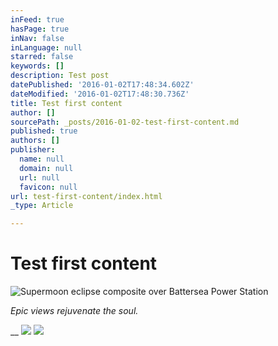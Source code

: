 ```yaml
---
inFeed: true
hasPage: true
inNav: false
inLanguage: null
starred: false
keywords: []
description: Test post
datePublished: '2016-01-02T17:48:34.602Z'
dateModified: '2016-01-02T17:48:30.736Z'
title: Test first content
author: []
sourcePath: _posts/2016-01-02-test-first-content.md
published: true
authors: []
publisher:
  name: null
  domain: null
  url: null
  favicon: null
url: test-first-content/index.html
_type: Article

---
```

# **Test first content**
![Supermoon eclipse composite over Battersea Power Station](https://the-grid-user-content.s3-us-west-2.amazonaws.com/3c72733b-b963-4c33-8116-a840acb5388c.jpg)

_Epic views rejuvenate the soul._

__
![](https://the-grid-user-content.s3-us-west-2.amazonaws.com/7c0abbe7-ca52-49f6-bb78-7a14372df5d6.jpg)
![](https://the-grid-user-content.s3-us-west-2.amazonaws.com/8cfbf490-0ea6-4458-a31b-36f1a6321e87.jpg)